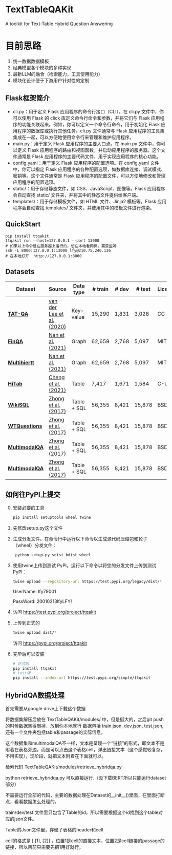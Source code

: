 # TextTableQAKit
A toolkit for Text-Table Hybrid Question Answering


# 目前思路
1. 统一数据数据模板
2. 经典模型各个模块的多种实现
3. 最新LLM的融合（检索能力，工具使用能力）
4. 模块化设计便于下游用户针对性的定制

## Flask框架简介
- cli.py：用于定义 Flask 应用程序的命令行接口（CLI）。在 cli.py 文件中，你可以使用 Flask 的 click 库定义命令行命令和参数，并将它们与 Flask 应用程序的功能关联起来。例如，你可以定义一个命令行命令，用于初始化 Flask 应用程序的数据库或执行其他任务。cli.py 文件通常与 Flask 应用程序的工具集集成在一起，可以方便地使用命令行来管理和维护应用程序。
- main.py：用于定义 Flask 应用程序的主要入口点。在 main.py 文件中，你可以定义 Flask 应用程序的路由和视图函数，并启动应用程序的服务器。这个文件通常是 Flask 应用程序的主要代码文件，用于实现应用程序的核心功能。
- config.yaml：用于定义 Flask 应用程序的配置选项。在 config.yaml 文件中，你可以指定 Flask 应用程序的各种配置选项，如数据库连接、调试模式、密钥等。这个文件通常是 Flask 应用程序的配置文件，可以方便地修改和管理应用程序的配置选项。
- static/：用于存储静态文件，如 CSS、JavaScript、图像等。Flask 应用程序会自动查找 static/ 文件夹，并将其中的静态文件提供给客户端。
- templates/：用于存储模板文件，如 HTML 文件、Jinja2 模板等。Flask 应用程序会自动查找 templates/ 文件夹，并使用其中的模板文件进行渲染。


## QuickStart
```
pip install ttqakit
ttqakit run --host=127.0.0.1 --port 13000
# 如果以上命令是在服务器上运行的，想在本地看网页，需要监听
ssh -L 8000:127.0.0.1:13000 lfy@210.75.240.136
# 在本地打开  http://127.0.0.1:8000
```

## Datasets
| Dataset                                                                              | Source                                                                                                                                          | Data type      | # train | # dev  | # test | License     |
| ------------------------------------------------------------------------------------ | ----------------------------------------------------------------------------------------------------------------------------------------------- | -------------- | ------- | ------ | ------ | ----------- |
| **[TAT-QA](https://huggingface.co/datasets/kasnerz/cacapo)**                         | [van der Lee et al. (2020)](https://aclanthology.org/2020.inlg-1.10.pdf)                                                                        | Key-value      | 15,290  | 1,831  | 3,028  | CC BY       |
| **[FinQA](https://huggingface.co/datasets/GEM/dart)**                                 | [Nan et al. (2021)](https://aclanthology.org/2021.naacl-main.37/)                                                                               | Graph          | 62,659  | 2,768  | 5,097  | MIT         |
| **[Multihiertt](https://huggingface.co/datasets/GEM/dart)**                                 | [Nan et al. (2021)](https://aclanthology.org/2021.naacl-main.37/)                                                                               | Graph          | 62,659  | 2,768  | 5,097  | MIT         |
| **[HiTab](https://huggingface.co/datasets/kasnerz/hitab)**                           | [Cheng et al. (2021)](https://aclanthology.org/2022.acl-long.78/)                                                                               | Table          | 7,417   | 1,671  | 1,584  | C-UDA       |
| **[WikiSQL](https://huggingface.co/datasets/wikisql)**                               | [Zhong et al. (2017)](https://arxiv.org/abs/1709.00103)                                                                                         | Table + SQL    | 56,355  | 8,421  | 15,878 | BSD         |
| **[WTQuestions](https://huggingface.co/datasets/wikisql)**                               | [Zhong et al. (2017)](https://arxiv.org/abs/1709.00103)                                                                                         | Table + SQL    | 56,355  | 8,421  | 15,878 | BSD         |
| **[MultimodalQA](https://huggingface.co/datasets/wikisql)**                               | [Zhong et al. (2017)](https://arxiv.org/abs/1709.00103)                                                                                         | Table + SQL    | 56,355  | 8,421  | 15,878 | BSD         |
| **[MultimodalQA](https://huggingface.co/datasets/wikisql)**                               | [Zhong et al. (2017)](https://arxiv.org/abs/1709.00103)                                                                                         | Table + SQL    | 56,355  | 8,421  | 15,878 | BSD         |




## 如何往PyPI上提交
0. 安装必要的工具
   ```bash
   pip install setuptools wheel twine
1. 先修改setup.py这个文件
2. 生成分发文件。在命令行中运行以下命令以生成源代码压缩包和轮子（wheel）分发文件：
   ```bash
    python setup.py sdist bdist_wheel
3. 使用twine上传到测试 PyPI。运行以下命令以将您的分发文件上传到测试 PyPI：
    ```bash 
    twine upload --repository-url https://test.pypi.org/legacy/dist/*
    ```
    UserName: lfy79001

    PassWord: 20010213lfyLFY!
4. 访问 https://test.pypi.org/project/ttqakit
5. 上传到正式的
    ```bash
    twine upload dist/*
    ```
    访问 https://pypi.org/project/ttqakit
6. 完毕后可以安装
    ```bash
    # 正式版
    pip install ttqakit
    # test版
    pip install --index-url https://test.pypi.org/simple/ttqakit

## HybridQA数据处理
首先需要从google drive上下载这个数据

将数据集解压后放在 TextTableQAKit/modules/ 中，但是挺大的，之后git push的时候数据集得删掉，放到你本地就行
数据包括 train.json, dev.json, test.json, 还有一个文件夹包括table和passage的实际信息。

这个数据集和multimodalQA不一样，文本是呈现一个“链接”的形式，即文本不是附着在表格旁边，而是可以点击这个表格cell，弹出链接文本（这个感觉较复杂，不用实现），现阶段，就把文本附着在下面就可以。

检索代码 TextTableQAKit/modules/retrieve_hybridqa.py

python retrieve_hybridqa.py 可以直接运行.（没下载BERT所以只能运行dataset部分）

不需要运行全部的代码，主要的数据处理在Dataset的__init__()里面，在里面打断点，看看数据怎么处理的。

train/dev/test 文件里只包含了Table的id，所以需要根据这个id找到这个table对应的json文件。

Table的Json文件里，存储了表格的header和cell

cell的格式是   [ [1], [2]] ，位置1是cell的直接文本，位置2是cell链接的passage的链接，所以目前只需要先把1用好就行。




